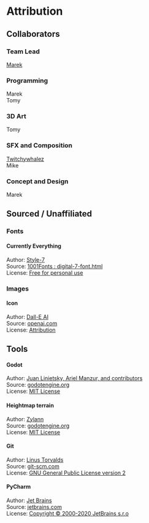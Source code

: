 # Attribution
## Collaborators
### Team Lead
[Marek](https://maaack.itch.io/) 

### Programming
Marek  
Tomy  

### 3D Art
Tomy  

### SFX and Composition
[Twitchywhalez](https://www.youtube.com/channel/UCSjKBALUTiv8prOCSqdu3xA)  
Mike  

### Concept and Design
Marek 

## Sourced / Unaffiliated
### Fonts
#### Currently Everything
Author: [Style-7](http://www.styleseven.com/)  
Source: [1001Fonts : digital-7-font.html](https://www.1001fonts.com/digital-7-font.html)  
License: [Free for personal use](http://www.styleseven.com/)

### Images
#### Icon
Author: [Dall-E AI](https://labs.openai.com/)  
Source: [openai.com](https://labs.openai.com/)  
License: [Attribution](https://openai.com/api/policies/sharing-publication/#content-co-authored-with-the-openai-api-policy)  

## Tools
#### Godot
Author: [Juan Linietsky, Ariel Manzur, and contributors](https://godotengine.org/contact)  
Source: [godotengine.org](https://godotengine.org/)  
License: [MIT License](https://github.com/godotengine/godot/blob/master/LICENSE.txt) 

#### Heightmap terrain
Author: [Zylann](https://github.com/Zylann)  
Source: [godotengine.org](https://godotengine.org/asset-library/asset/231)  
License: [MIT License](https://github.com/Zylann/godot_heightmap_plugin/blob/master/LICENSE.md) 

#### Git
Author: [Linus Torvalds](https://github.com/torvalds)  
Source: [git-scm.com](https://git-scm.com/downloads)  
License: [GNU General Public License version 2](https://opensource.org/licenses/GPL-2.0)

#### PyCharm
Author: [Jet Brains](https://www.jetbrains.com/)  
Source: [jetbrains.com](https://www.jetbrains.com/pycharm/download/)  
License: [Copyright © 2000-2020 JetBrains s.r.o](https://www.jetbrains.com/)
